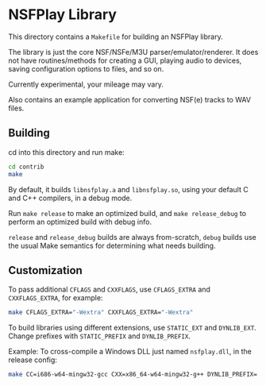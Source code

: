 # NSFPlay Library

This directory contains a `Makefile` for building an NSFPlay library.

The library is just the core NSF/NSFe/M3U parser/emulator/renderer.
It does not have routines/methods for creating a GUI, playing audio to
devices, saving configuration options to files, and so on.

Currently experimental, your mileage may vary.

Also contains an example application for converting NSF(e) tracks
to WAV files.

## Building

cd into this directory and run make:

```bash
cd contrib
make
```

By default, it builds `libnsfplay.a` and `libnsfplay.so`, using
your default C and C++ compilers, in a debug mode.

Run `make release` to make an optimized build, and `make release_debug`
to perform an optimized build with debug info.

`release` and `release_debug` builds are always from-scratch, `debug`
builds use the usual Make semantics for determining what needs building.

## Customization

To pass additional `CFLAGS` and `CXXFLAGS`, use `CFLAGS_EXTRA` and
`CXXFLAGS_EXTRA`, for example:

```bash
make CFLAGS_EXTRA="-Wextra" CXXFLAGS_EXTRA="-Wextra"
```

To build libraries using different extensions, use
`STATIC_EXT` and `DYNLIB_EXT`. Change prefixes with
`STATIC_PREFIX` and `DYNLIB_PREFIX`.

Example: To cross-compile a Windows DLL just named `nsfplay.dll`, in the release config:

```bash
make CC=i686-w64-mingw32-gcc CXX=x86_64-w64-mingw32-g++ DYNLIB_PREFIX= DYNLIB_EXT=.dll release
```

